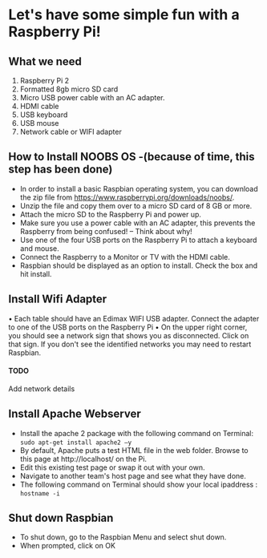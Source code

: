 # Let's have some simple fun with a Raspberry Pi!


## What we need
1. Raspberry Pi 2
2. Formatted 8gb micro SD card
3. Micro USB power cable with an AC adapter.
4. HDMI cable
5. USB keyboard
6. USB mouse
7. Network cable or WIFI adapter

## How to Install NOOBS OS -(because of time, this step has been done)
* In order to install a basic Raspbian operating system, you can download the zip file from  https://www.raspberrypi.org/downloads/noobs/.
* Unzip the file and copy them over to a micro SD card of 8 GB or more.
* Attach the micro SD to the Raspberry Pi and power up.
* Make sure you use a power cable with an AC adapter, this prevents the Raspberry from being confused! – Think about why!
* Use one of the four USB ports on the Raspberry Pi to attach a keyboard and mouse.
* Connect the Raspberry to a Monitor or TV with the HDMI cable.
* Raspbian should be displayed as an option to install. Check the box and hit install.

## Install Wifi Adapter
•	Each table should have an Edimax WIFI USB adapter. Connect the adapter to one of the USB ports on the Raspberry Pi
•	On the upper right corner, you should see a network sign that shows you as disconnected. Click on that sign. If you don't see the identified networks you may need to restart Raspbian.
#### TODO
Add network details

## Install Apache Webserver
* Install the apache 2 package with the following command on Terminal:
`sudo apt-get install apache2 –y`
* By default, Apache puts a test HTML file in the web folder. Browse to this page at http://localhost/ on the Pi.
* Edit this existing test page or swap it out with your own.
*	Navigate to another team's host page and see what they have done.
* The following command on Terminal should show your local ipaddress : `hostname -i`

## Shut down Raspbian
* To shut down, go to the Raspbian Menu and select shut down.
* When prompted, click on OK
